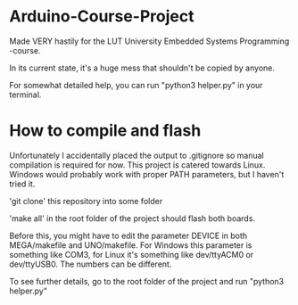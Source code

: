 # Arduino-Course-Project

Made VERY hastily for the LUT University Embedded Systems Programming -course.

In its current state, it's a huge mess that shouldn't be copied by anyone.

For somewhat detailed help, you can run "python3 helper.py" in your terminal.

# How to compile and flash
Unfortunately I accidentally placed the output to .gitignore so manual compilation is required for now.
This project is catered towards Linux. Windows would probably work with proper PATH parameters, but I haven't tried it.

'git clone' this repository into some folder

'make all' in the root folder of the project should flash both boards.
  
Before this, you might have to edit the parameter DEVICE in both MEGA/makefile and UNO/makefile.
For Windows this parameter is something like COM3, for Linux it's something like dev/ttyACM0 or dev/ttyUSB0. The numbers can be different.

To see further details, go to the root folder of the project and run "python3 helper.py"
